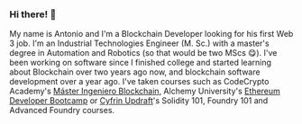 ### Hi there! 👋

My name is Antonio and I'm a Blockchain Developer looking for his first Web 3 job. I'm an Industrial Technologies Engineer (M. Sc.) with a master's degree in Automation and Robotics (so that would be two MScs 😋). I've been working on software since I finished college and started learning about Blockchain over two years ago now, and blockchain software development over a year ago. I've taken courses such as CodeCrypto Academy's [Máster Ingeniero Blockchain](https://codecrypto.academy/master-ingeniero-blockchain/), Alchemy University's [Ethereum Developer Bootcamp](https://www.alchemy.com/university/courses/ethereum) or [Cyfrin Updraft](https://updraft.cyfrin.io/)'s Solidity 101, Foundry 101 and Advanced Foundry courses.

<!--
**arynyestos/arynyestos** is a ✨ _special_ ✨ repository because its `README.md` (this file) appears on your GitHub profile.

Here are some ideas to get you started:

- 🔭 I’m currently working on ...
- 🌱 I’m currently learning ...
- 👯 I’m looking to collaborate on ...
- 🤔 I’m looking for help with ...
- 💬 Ask me about ...
- 📫 How to reach me: ...
- ⚡ Fun fact: ...
-->
